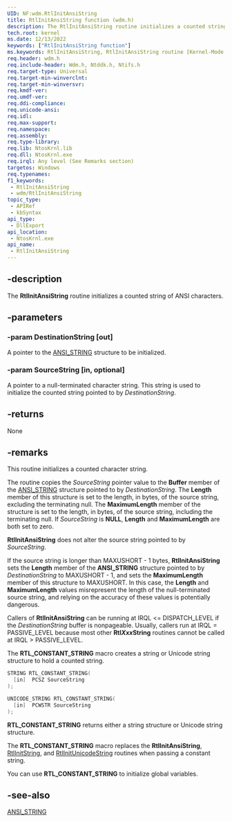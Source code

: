 ```yaml
---
UID: NF:wdm.RtlInitAnsiString
title: RtlInitAnsiString function (wdm.h)
description: The RtlInitAnsiString routine initializes a counted string of ANSI characters.
tech.root: kernel
ms.date: 12/13/2022
keywords: ["RtlInitAnsiString function"]
ms.keywords: RtlInitAnsiString, RtlInitAnsiString routine [Kernel-Mode Driver Architecture], k109_733e2861-a19a-41ca-92cc-d50caa8beead.xml, kernel.rtlinitansistring, wdm/RtlInitAnsiString
req.header: wdm.h
req.include-header: Wdm.h, Ntddk.h, Ntifs.h
req.target-type: Universal
req.target-min-winverclnt:
req.target-min-winversvr: 
req.kmdf-ver: 
req.umdf-ver: 
req.ddi-compliance: 
req.unicode-ansi: 
req.idl: 
req.max-support: 
req.namespace: 
req.assembly: 
req.type-library: 
req.lib: NtosKrnl.lib
req.dll: NtosKrnl.exe
req.irql: Any level (See Remarks section)
targetos: Windows
req.typenames: 
f1_keywords:
 - RtlInitAnsiString
 - wdm/RtlInitAnsiString
topic_type:
 - APIRef
 - kbSyntax
api_type:
 - DllExport
api_location:
 - NtosKrnl.exe
api_name:
 - RtlInitAnsiString
---
```


## -description

The **RtlInitAnsiString** routine initializes a counted string of ANSI characters.

## -parameters

### -param DestinationString [out]

A pointer to the [ANSI_STRING](/windows/win32/api/ntdef/ns-ntdef-string) structure to be initialized.

### -param SourceString [in, optional]

A pointer to a null-terminated character string. This string is used to initialize the counted string pointed to by *DestinationString*.

## -returns

None

## -remarks

This routine initializes a counted character string.

The routine copies the *SourceString* pointer value to the **Buffer** member of the [ANSI_STRING](/windows/win32/api/ntdef/ns-ntdef-string) structure pointed to by *DestinationString*. The **Length** member of this structure is set to the length, in bytes, of the source string, excluding the terminating null. The **MaximumLength** member of the structure is set to the length, in bytes, of the source string, including the terminating null. If *SourceString* is **NULL**, **Length** and **MaximumLength** are both set to zero.

**RtlInitAnsiString** does not alter the source string pointed to by *SourceString*.

If the source string is longer than MAXUSHORT - 1 bytes, **RtlInitAnsiString** sets the **Length** member of the **ANSI_STRING** structure pointed to by *DestinationString* to MAXUSHORT - 1, and sets the **MaximumLength** member of this structure to MAXUSHORT.  In this case, the **Length** and **MaximumLength** values misrepresent the length of the null-terminated source string, and relying on the accuracy of these values is potentially dangerous.

Callers of **RtlInitAnsiString** can be running at IRQL <= DISPATCH_LEVEL if the *DestinationString* buffer is nonpageable. Usually, callers run at IRQL = PASSIVE_LEVEL because most other **Rtl*Xxx*String** routines cannot be called at IRQL > PASSIVE_LEVEL.

The **RTL_CONSTANT_STRING** macro creates a string or Unicode string structure to hold a counted string.

```cpp
STRING RTL_CONSTANT_STRING(
  [in]  PCSZ SourceString
);

UNICODE_STRING RTL_CONSTANT_STRING(
  [in]  PCWSTR SourceString
);
```

**RTL_CONSTANT_STRING** returns either a string structure or Unicode string structure.

The **RTL_CONSTANT_STRING** macro replaces the **RtlInitAnsiString**, [RtlInitString](/windows-hardware/drivers/ddi/wdm/nf-wdm-rtlinitstring), and [RtlInitUnicodeString](/windows-hardware/drivers/ddi/wdm/nf-wdm-rtlinitunicodestring) routines when passing a constant string.

You can use **RTL_CONSTANT_STRING** to initialize global variables.

## -see-also

[ANSI_STRING](/windows/win32/api/ntdef/ns-ntdef-string)
